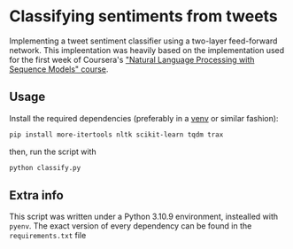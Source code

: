 # Classifying sentiments from tweets

Implementing a tweet sentiment classifier using a two-layer
feed-forward network. This impleentation was heavily based
on the implementation used for the first week of Coursera's
["Natural Language Processing with Sequence Models"
course][c1].

## Usage

Install the required dependencies (preferably in a
[venv][venv] or similar fashion):

```zsh
pip install more-itertools nltk scikit-learn tqdm trax
```

then, run the script with

```zsh
python classify.py
```

## Extra info

This script was written under a Python 3.10.9 environment,
instealled with `pyenv`. The exact version of every
dependency can be found in the `requirements.txt` file

[c1]: https://www.coursera.org/learn/sequence-models-in-nlp?specialization=natural-language-processing
[venv]: https://docs.python.org/3/library/venv.html
